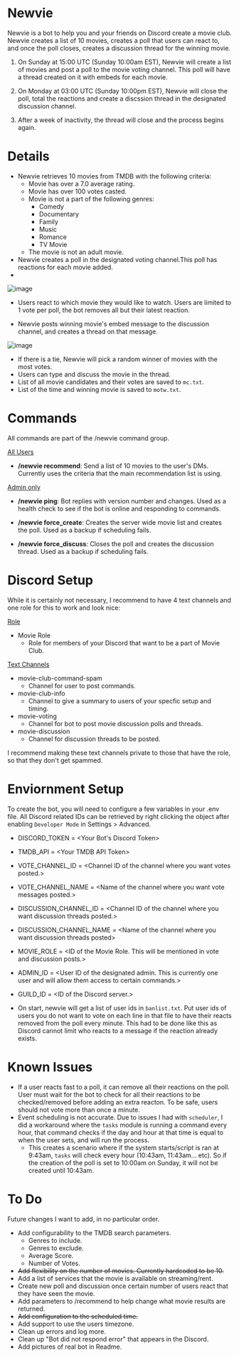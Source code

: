 # Newvie

Newvie is a bot to help you and your friends on Discord create a movie club. Newvie creates a list of 10 movies, creates a poll that users can react to, and once the poll closes, creates a discussion thread for the winning movie.

1. On Sunday at 15:00 UTC (Sunday 10:00am EST), Newvie will create a list of movies and post a poll to the movie voting channel. This poll will have a thread created on it with embeds for each movie.

2. On Monday at 03:00 UTC (Sunday 10:00pm EST), Newvie will close the poll, total the reactions and create a discssion thread in the designated discussion channel. 

3. After a week of inactivity, the thread will close and the process begins again.

# Details 
* Newvie retrieves 10 movies from TMDB with the following criteria:
  * Movie has over a 7.0 average rating.  
  * Movie has over 100 votes casted.
  * Movie is not a part of the following genres:
    * Comedy
    * Documentary
    * Family
    * Music
    * Romance
    * TV Movie
  * The movie is not an adult movie.
* Newvie creates a poll in the designated voting channel.This poll has reactions for each movie added.
* 
![image](https://user-images.githubusercontent.com/65965601/208975830-5fdcf637-5be7-44b6-a5a8-8c294e57aaf5.png)
  * Users react to which movie they would like to watch. Users are limited to 1 vote per poll, the bot removes all but their latest reaction.

* Newvie posts winning movie's embed message to the discussion channel, and creates a thread on that message.

![image](https://user-images.githubusercontent.com/65965601/208976145-76164712-e368-4b4f-af91-b385931e0742.png)
  * If there is a tie, Newvie will pick a random winner of movies with the most votes.
  * Users can type and discuss the movie in the thread.
  * List of all movie candidates and their votes are saved to `mc.txt`.
  * List of the time and winning movie is saved to `motw.txt`.


# Commands
All commands are part of the /newvie command group.

<ins>All Users</ins>

* **/newvie recommend**: Send a list of 10 movies to the user's DMs. Currently uses the criteria that the main recommendation list is using.

<ins>Admin only</ins>
* **/newvie ping**: Bot replies with version number and changes.  Used as a health check to see if the bot is online and responding to commands.

* **/newvie force_create**: Creates the server wide movie list and creates the poll.  Used as a backup if scheduling fails.

* **/newvie force_discuss**: Closes the poll and creates the discussion thread.  Used as a backup if scheduling fails.

# Discord Setup
While it is certainly not necessary, I recommend to have 4 text channels and one role for this to work and look nice:

<ins>Role</ins>
* Movie Role
  * Role for members of your Discord that want to be a part of Movie Club.

<ins>Text Channels</ins>
* movie-club-command-spam
  * Channel for user to post commands.
* movie-club-info
  * Channel to give a summary to users of your specfic setup and timing.
* movie-voting
  * Channel for bot to post movie discussion polls and threads.
* movie-discussion
  * Channel for discussion threads to be posted.
  
  
 I recommend making these text channels private to those that have the role, so that they don't get spammed.

# Enviornment Setup
To create the bot, you will need to configure a few variables in your .env file. All Discord related IDs can be retrieved by right clicking the object after enabling `Developer Mode` in Settings > Advanced.
* DISCORD_TOKEN = <Your Bot's Discord Token\>
* TMDB_API = <Your TMDB API Token\>
* VOTE_CHANNEL_ID = <Channel ID of the channel where you want votes posted.\>
* VOTE_CHANNEL_NAME = <Name of the channel where you want vote messages posted.\>
* DISCUSSION_CHANNEL_ID = <Channel ID of the channel where you want discussion threads posted.\>
* DISCUSSION_CHANNEL_NAME = <Name of the channel where you want discussion threads posted\>
* MOVIE_ROLE = <ID of the Movie Role. This will be mentioned in vote and discussion posts.\>
* ADMIN_ID = <User ID of the designated admin. This is currently one user and will allow them access to certain commands.\>
* GUILD_ID = <ID of the Discord server.\>

* On start, newvie will get a list of user ids in `banlist.txt`. Put user ids of users you do not want to vote on each line in that file to have their reacts removed from the poll every minute. This had to be done like this as Discord cannot limit who reacts to a message if the reaction already exists.

# Known Issues
* If a user reacts fast to a poll, it can remove all their reactions on the poll. User must wait for the bot to check for all their reactions to be checked/removed before adding an extra reacton. To be safe, users should not vote more than once a minute.
* Event scheduling is not accurate. Due to issues I had with `scheduler`, I did a workaround where the `tasks` module is running a command every hour, that command checks if the day and hour at that time is equal to when the user sets, and will run the process.
  * This creates a scenario where if the system starts/script is ran at 9:43am, `tasks` will check every hour (10:43am, 11:43am... etc). So if the creation of the poll is set to 10:00am on Sunday, it will not be created until 10:43am.


# To Do
Future changes I want to add, in no particular order.
* Add configurability to the TMDB search parameters.
  * Genres to include.
  * Genres to exclude.
  * Average Score.
  * Number of Votes.
* ~~Add flexibility on the number of movies. Currently hardcoded to be 10.~~
* Add a list of services that the movie is available on streaming/rent.
* Create new poll and discussion once certain number of users react that they have seen the movie.
* Add parameters to /recommend to help change what movie results are returned.
* ~~Add configuration to the scheduled time.~~
* Add support to use the users timezone.
* Clean up errors and log more.
* Clean up "Bot did not respond error" that appears in the Discord.
* Add pictures of real bot in Readme.
